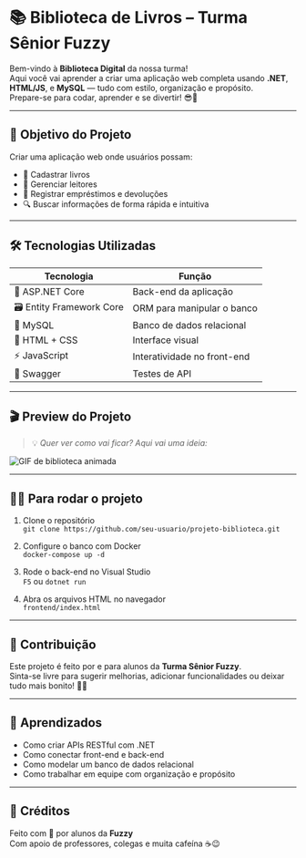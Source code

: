 # 📚 Biblioteca de Livros – Turma Sênior Fuzzy

Bem-vindo à **Biblioteca Digital** da nossa turma!  
Aqui você vai aprender a criar uma aplicação web completa usando **.NET**, **HTML/JS**, e **MySQL** — tudo com estilo, organização e propósito.  
Prepare-se para codar, aprender e se divertir! 😎🚀

---

## 🧠 Objetivo do Projeto

Criar uma aplicação web onde usuários possam:

- 📖 Cadastrar livros
- 👤 Gerenciar leitores
- 🔄 Registrar empréstimos e devoluções
- 🔍 Buscar informações de forma rápida e intuitiva

---

## 🛠️ Tecnologias Utilizadas

| Tecnologia | Função |
|------------|--------|
| 🧩 ASP.NET Core | Back-end da aplicação |
| 🗃️ Entity Framework Core | ORM para manipular o banco |
| 🐬 MySQL | Banco de dados relacional |
| 🎨 HTML + CSS | Interface visual |
| ⚡ JavaScript | Interatividade no front-end |
| 🧪 Swagger | Testes de API |

---

## 🎬 Preview do Projeto

> 💡 *Quer ver como vai ficar? Aqui vai uma ideia:*

![GIF de biblioteca animada](https://media2.giphy.com/media/v1.Y2lkPTc5MGI3NjExY2MzM2J1ZmxsM2hmanhtZWJ5eTAxOGkzazBvZjIzazBwa3kxMnl4MCZlcD12MV9pbnRlcm5hbF9naWZfYnlfaWQmY3Q9Zw/1lBGUG4e7FekWly6SF/giphy.gif)

---

## 🧑‍💻 Para rodar o projeto

1. Clone o repositório  
   `git clone https://github.com/seu-usuario/projeto-biblioteca.git`

2. Configure o banco com Docker  
   `docker-compose up -d`

3. Rode o back-end no Visual Studio  
   `F5` ou `dotnet run`

4. Abra os arquivos HTML no navegador  
   `frontend/index.html`

---

## 💬 Contribuição

Este projeto é feito por e para alunos da **Turma Sênior Fuzzy**.  
Sinta-se livre para sugerir melhorias, adicionar funcionalidades ou deixar tudo mais bonito! 🎨✨

---

## 🧠 Aprendizados

- Como criar APIs RESTful com .NET
- Como conectar front-end e back-end
- Como modelar um banco de dados relacional
- Como trabalhar em equipe com organização e propósito

---

## 📣 Créditos

Feito com 💙 por alunos da **Fuzzy**  
Com apoio de professores, colegas e muita cafeína ☕😉

